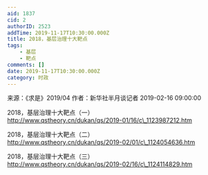 ```yaml
---
aid: 1837
cid: 2
authorID: 2523
addTime: 2019-11-17T10:30:00.000Z
title: 2018，基层治理十大靶点
tags:
    - 基层
    - 靶点
comments: []
date: 2019-11-17T10:30:00.000Z
category: 时政
---
```


来源：《求是》2019/04 作者：新华社半月谈记者 2019-02-16 09:00:00

2018，基层治理十大靶点（一）  
http://www.qstheory.cn/dukan/qs/2019-01/16/c\_1123987212.htm

2018，基层治理十大靶点（二）  
http://www.qstheory.cn/dukan/qs/2019-02/01/c\_1124054636.htm

2018，基层治理十大靶点（三）  
http://www.qstheory.cn/dukan/qs/2019-02/16/c\_1124114829.htm
